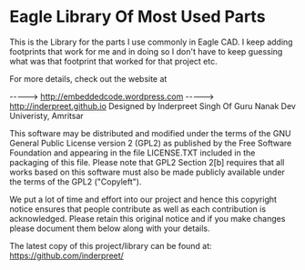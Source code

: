 Eagle Library Of Most Used Parts
==================================
This is the Library for the parts I use commonly in Eagle CAD. I keep adding 
footprints that work for me and in doing so I don't have to keep guessing what
was that footprint that worked for that project etc.

For more details, check out the website at

-----> http://embeddedcode.wordpress.com
-----> http://inderpreet.github.io
Designed by Inderpreet Singh Of Guru Nanak Dev Univeristy, Amritsar

This software may be distributed and modified under the terms of the GNU
General Public License version 2 (GPL2) as published by the Free Software
Foundation and appearing in the file LICENSE.TXT included in the packaging of
this file. Please note that GPL2 Section 2[b] requires that all works based
on this software must also be made publicly available under the terms of
the GPL2 ("Copyleft").

We put a lot of time and effort into our project and hence this copyright 
notice ensures that people contribute as well as each contribution is 
acknowledged. Please retain this original notice and if you make changes
please document them below along with your details.

The latest copy of this project/library can be found at: 
https://github.com/inderpreet/
